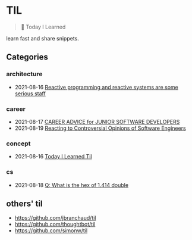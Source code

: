 # TIL

> 📝 Today I Learned

learn fast and share snippets.

## Categories

<!-- toc:start -->

### architecture

- 2021-08-16 [Reactive programming and reactive systems are some serious staff](architecture/reactive-system.md)

### career

- 2021-08-17 [CAREER ADVICE for JUNIOR SOFTWARE DEVELOPERS](career/%5Byoutube%5D%20advice%20for%20junior%20developers.md)
- 2021-08-19 [Reacting to Controversial Opinions of Software Engineers](career/%5Byoutube%5D%20Reacting%20to%20Controversial%20Opinions%20of%20Software%20Engineers.md)

### concept

- 2021-08-16 [Today I Learned Til](concept/til.md)

### cs

- 2021-08-18 [Q: What is the hex of 1.414 double](cs/ieee754-example.md)

<!-- toc:end -->

## others' til

- <https://github.com/jbranchaud/til>
- <https://github.com/thoughtbot/til>
- <https://github.com/simonw/til>
